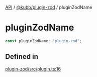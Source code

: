 [API](../../../packages.md) / [@kubb/plugin-zod](../index.md) / pluginZodName

# pluginZodName

```ts
const pluginZodName: "plugin-zod";
```

## Defined in

[plugin-zod/src/plugin.ts:16](https://github.com/kubb-project/kubb/blob/7f30045af96d8c89b6cda0a30f7535f095a0cb45/packages/plugin-zod/src/plugin.ts#L16)
